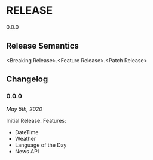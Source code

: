 # RELEASE

0.0.0

## Release Semantics
\<Breaking Release\>.\<Feature Release\>.\<Patch Release\>

## Changelog

### 0.0.0
_May 5th, 2020_

Initial Release. 
Features:
  - DateTime
  - Weather
  - Language of the Day
  - News API
